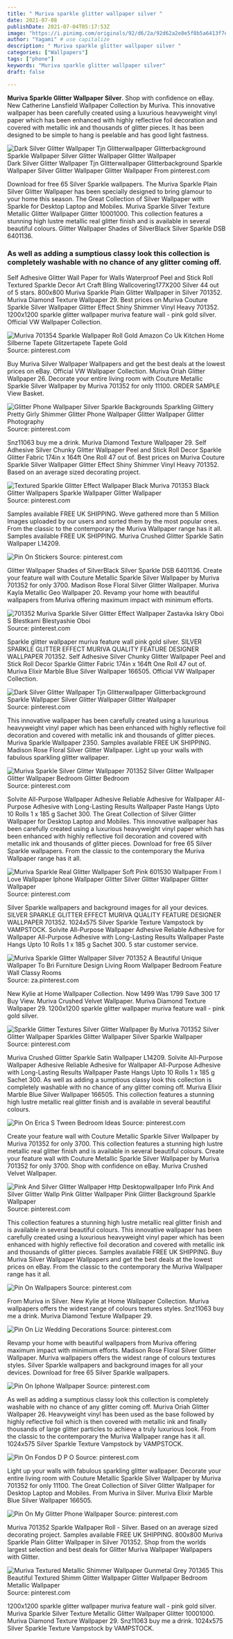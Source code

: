 ```yaml
---
title: " Muriva sparkle glitter wallpaper silver "
date: 2021-07-08
publishDate: 2021-07-04T05:17:53Z
image: "https://i.pinimg.com/originals/92/d6/2a/92d62a2e8e5f8b5a6413f7ebbfc98cf4.jpg"
author: "Yagami" # use capitalize
description: " Muriva sparkle glitter wallpaper silver "
categories: ["Wallpapers"]
tags: ["phone"]
keywords: "Muriva sparkle glitter wallpaper silver"
draft: false

---
```



**Muriva Sparkle Glitter Wallpaper Silver**. Shop with confidence on eBay. New Catherine Lansfield Wallpaper Collection by Muriva. This innovative wallpaper has been carefully created using a luxurious heavyweight vinyl paper which has been enhanced with highly reflective foil decoration and covered with metallic ink and thousands of glitter pieces. It has been designed to be simple to hang is peelable and has good light fastness.

![Dark Silver Glitter Wallpaper Tjn Glitterwallpaper Glitterbackground Sparkle Wallpaper Silver Glitter Wallpaper Glitter Wallpaper](https://i.pinimg.com/originals/5a/b5/d5/5ab5d54a7d8ef04e34dc97fe61884dae.jpg "Dark Silver Glitter Wallpaper Tjn Glitterwallpaper Glitterbackground Sparkle Wallpaper Silver Glitter Wallpaper Glitter Wallpaper")
Dark Silver Glitter Wallpaper Tjn Glitterwallpaper Glitterbackground Sparkle Wallpaper Silver Glitter Wallpaper Glitter Wallpaper From pinterest.com


Download for free 65 Silver Sparkle wallpapers. The Muriva Sparkle Plain Silver Glitter Wallpaper has been specially designed to bring glamour to your home this season. The Great Collection of Silver Wallpaper with Sparkle for Desktop Laptop and Mobiles. Muriva Sparkle Silver Texture Metallic Glitter Wallpaper Glitter 10001000. This collection features a stunning high lustre metallic real glitter finish and is available in several beautiful colours. Glitter Wallpaper Shades of SilverBlack Silver Sparkle DSB 6401136.

### As well as adding a sumptious classy look this collection is completely washable with no chance of any glitter coming off.

Self Adhesive Glitter Wall Paper for Walls Waterproof Peel and Stick Roll Textured Sparkle Decor Art Craft Bling Wallcovering177X200 Silver 44 out of 5 stars. 800x800 Muriva Sparkle Plain Glitter Wallpaper in Silver 701352. Muriva Diamond Texture Wallpaper 29. Best prices on Muriva Couture Sparkle Silver Wallpaper Glitter Effect Shiny Shimmer Vinyl Heavy 701352. 1200x1200 sparkle glitter wallpaper muriva feature wall - pink gold silver. Official VW Wallpaper Collection.


![Muriva 701354 Sparkle Wallpaper Roll Gold Amazon Co Uk Kitchen Home Silberne Tapete Glitzertapete Tapete Gold](https://i.pinimg.com/originals/49/be/51/49be5163ca14b92080fb6aa4d0945784.jpg "Muriva 701354 Sparkle Wallpaper Roll Gold Amazon Co Uk Kitchen Home Silberne Tapete Glitzertapete Tapete Gold")
Source: pinterest.com

Buy Muriva Silver Wallpaper Wallpapers and get the best deals at the lowest prices on eBay. Official VW Wallpaper Collection. Muriva Oriah Glitter Wallpaper 26. Decorate your entire living room with Couture Metallic Sparkle Silver Wallpaper by Muriva 701352 for only 11100. ORDER SAMPLE View Basket.

![Glitter Phone Wallpaper Silver Sparkle Backgrounds Sparkling Glittery Pretty Girly Shimmer Glitter Phone Wallpaper Glitter Wallpaper Glitter Photography](https://i.pinimg.com/originals/b9/4c/0e/b94c0edb28446b184c2a7ec06751582b.jpg "Glitter Phone Wallpaper Silver Sparkle Backgrounds Sparkling Glittery Pretty Girly Shimmer Glitter Phone Wallpaper Glitter Wallpaper Glitter Photography")
Source: pinterest.com

Snz11063 buy me a drink. Muriva Diamond Texture Wallpaper 29. Self Adhesive Silver Chunky Glitter Wallpaper Peel and Stick Roll Decor Sparkle Glitter Fabric 174in x 164ft One Roll 47 out of. Best prices on Muriva Couture Sparkle Silver Wallpaper Glitter Effect Shiny Shimmer Vinyl Heavy 701352. Based on an average sized decorating project.

![Textured Sparkle Glitter Effect Wallpaper Black Muriva 701353 Black Glitter Wallpapers Sparkle Wallpaper Glitter Wallpaper](https://i.pinimg.com/736x/05/2f/3a/052f3ac5768823924fbe96ef1b92bd73.jpg "Textured Sparkle Glitter Effect Wallpaper Black Muriva 701353 Black Glitter Wallpapers Sparkle Wallpaper Glitter Wallpaper")
Source: pinterest.com

Samples available FREE UK SHIPPING. Weve gathered more than 5 Million Images uploaded by our users and sorted them by the most popular ones. From the classic to the contemporary the Muriva Wallpaper range has it all. Samples available FREE UK SHIPPING. Muriva Crushed Glitter Sparkle Satin Wallpaper L14209.

![Pin On Stickers](https://i.pinimg.com/736x/32/fb/42/32fb4202f7a4b63e511738023feb4402.jpg "Pin On Stickers")
Source: pinterest.com

Glitter Wallpaper Shades of SilverBlack Silver Sparkle DSB 6401136. Create your feature wall with Couture Metallic Sparkle Silver Wallpaper by Muriva 701352 for only 3700. Madison Rose Floral Silver Glitter Wallpaper. Muriva Kayla Metallic Geo Wallpaper 20. Revamp your home with beautiful wallpapers from Muriva offering maximum impact with minimum efforts.

![701352 Muriva Sparkle Silver Glitter Effect Wallpaper Zastavka Iskry Oboi S Blestkami Blestyashie Oboi](https://i.pinimg.com/originals/a8/3c/84/a83c8472a04da04e703b56d096ae8b77.jpg "701352 Muriva Sparkle Silver Glitter Effect Wallpaper Zastavka Iskry Oboi S Blestkami Blestyashie Oboi")
Source: pinterest.com

Sparkle glitter wallpaper muriva feature wall pink gold silver. SILVER SPARKLE GLITTER EFFECT MURIVA QUALITY FEATURE DESIGNER WALLPAPER 701352. Self Adhesive Silver Chunky Glitter Wallpaper Peel and Stick Roll Decor Sparkle Glitter Fabric 174in x 164ft One Roll 47 out of. Muriva Elixir Marble Blue Silver Wallpaper 166505. Official VW Wallpaper Collection.

![Dark Silver Glitter Wallpaper Tjn Glitterwallpaper Glitterbackground Sparkle Wallpaper Silver Glitter Wallpaper Glitter Wallpaper](https://i.pinimg.com/originals/5a/b5/d5/5ab5d54a7d8ef04e34dc97fe61884dae.jpg "Dark Silver Glitter Wallpaper Tjn Glitterwallpaper Glitterbackground Sparkle Wallpaper Silver Glitter Wallpaper Glitter Wallpaper")
Source: pinterest.com

This innovative wallpaper has been carefully created using a luxurious heavyweight vinyl paper which has been enhanced with highly reflective foil decoration and covered with metallic ink and thousands of glitter pieces. Muriva Sparkle Wallpaper 2350. Samples available FREE UK SHIPPING. Madison Rose Floral Silver Glitter Wallpaper. Light up your walls with fabulous sparkling glitter wallpaper.

![Muriva Sparkle Silver Glitter Wallpaper 701352 Silver Glitter Wallpaper Glitter Wallpaper Bedroom Glitter Bedroom](https://i.pinimg.com/originals/e1/86/04/e186041955137c633ed2638f58cbc772.jpg "Muriva Sparkle Silver Glitter Wallpaper 701352 Silver Glitter Wallpaper Glitter Wallpaper Bedroom Glitter Bedroom")
Source: pinterest.com

Solvite All-Purpose Wallpaper Adhesive Reliable Adhesive for Wallpaper All-Purpose Adhesive with Long-Lasting Results Wallpaper Paste Hangs Upto 10 Rolls 1 x 185 g Sachet 300. The Great Collection of Silver Glitter Wallpaper for Desktop Laptop and Mobiles. This innovative wallpaper has been carefully created using a luxurious heavyweight vinyl paper which has been enhanced with highly reflective foil decoration and covered with metallic ink and thousands of glitter pieces. Download for free 65 Silver Sparkle wallpapers. From the classic to the contemporary the Muriva Wallpaper range has it all.

![Muriva Sparkle Real Glitter Wallpaper Soft Pink 601530 Wallpaper From I Love Wallpaper Iphone Wallpaper Glitter Silver Glitter Wallpaper Glitter Wallpaper](https://i.pinimg.com/originals/8e/3e/00/8e3e00e4da57c6ef97b27318958327f0.jpg "Muriva Sparkle Real Glitter Wallpaper Soft Pink 601530 Wallpaper From I Love Wallpaper Iphone Wallpaper Glitter Silver Glitter Wallpaper Glitter Wallpaper")
Source: pinterest.com

Silver Sparkle wallpapers and background images for all your devices. SILVER SPARKLE GLITTER EFFECT MURIVA QUALITY FEATURE DESIGNER WALLPAPER 701352. 1024x575 Silver Sparkle Texture Vampstock by VAMPSTOCK. Solvite All-Purpose Wallpaper Adhesive Reliable Adhesive for Wallpaper All-Purpose Adhesive with Long-Lasting Results Wallpaper Paste Hangs Upto 10 Rolls 1 x 185 g Sachet 300. 5 star customer service.

![Muriva Sparkle Glitter Wallpaper Silver 701352 A Beautiful Unique Wallpaper To Bri Furniture Design Living Room Wallpaper Bedroom Feature Wall Classy Rooms](https://i.pinimg.com/originals/2b/89/43/2b894398d860e37665269d55b1e53f28.jpg "Muriva Sparkle Glitter Wallpaper Silver 701352 A Beautiful Unique Wallpaper To Bri Furniture Design Living Room Wallpaper Bedroom Feature Wall Classy Rooms")
Source: za.pinterest.com

New Kylie at Home Wallpaper Collection. Now 1499 Was 1799 Save 300 17 Buy View. Muriva Crushed Velvet Wallpaper. Muriva Diamond Texture Wallpaper 29. 1200x1200 sparkle glitter wallpaper muriva feature wall - pink gold silver.

![Sparkle Glitter Textures Silver Glitter Wallpaper By Muriva 701352 Silver Glitter Wallpaper Sparkles Glitter Wallpaper Silver Sparkle Wallpaper](https://i.pinimg.com/originals/08/da/9e/08da9ee76621919b9b26445390b89477.jpg "Sparkle Glitter Textures Silver Glitter Wallpaper By Muriva 701352 Silver Glitter Wallpaper Sparkles Glitter Wallpaper Silver Sparkle Wallpaper")
Source: pinterest.com

Muriva Crushed Glitter Sparkle Satin Wallpaper L14209. Solvite All-Purpose Wallpaper Adhesive Reliable Adhesive for Wallpaper All-Purpose Adhesive with Long-Lasting Results Wallpaper Paste Hangs Upto 10 Rolls 1 x 185 g Sachet 300. As well as adding a sumptious classy look this collection is completely washable with no chance of any glitter coming off. Muriva Elixir Marble Blue Silver Wallpaper 166505. This collection features a stunning high lustre metallic real glitter finish and is available in several beautiful colours.

![Pin On Erica S Tween Bedroom Ideas](https://i.pinimg.com/originals/0f/9c/65/0f9c65e211a020f482532695e77968aa.jpg "Pin On Erica S Tween Bedroom Ideas")
Source: pinterest.com

Create your feature wall with Couture Metallic Sparkle Silver Wallpaper by Muriva 701352 for only 3700. This collection features a stunning high lustre metallic real glitter finish and is available in several beautiful colours. Create your feature wall with Couture Metallic Sparkle Silver Wallpaper by Muriva 701352 for only 3700. Shop with confidence on eBay. Muriva Crushed Velvet Wallpaper.

![Pink And Silver Glitter Wallpaper Http Desktopwallpaper Info Pink And Silver Glitter Wallp Pink Glitter Wallpaper Pink Glitter Background Sparkle Wallpaper](https://i.pinimg.com/originals/57/bc/0a/57bc0aeda65b1f1914fb959ce768b8b5.jpg "Pink And Silver Glitter Wallpaper Http Desktopwallpaper Info Pink And Silver Glitter Wallp Pink Glitter Wallpaper Pink Glitter Background Sparkle Wallpaper")
Source: pinterest.com

This collection features a stunning high lustre metallic real glitter finish and is available in several beautiful colours. This innovative wallpaper has been carefully created using a luxurious heavyweight vinyl paper which has been enhanced with highly reflective foil decoration and covered with metallic ink and thousands of glitter pieces. Samples available FREE UK SHIPPING. Buy Muriva Silver Wallpaper Wallpapers and get the best deals at the lowest prices on eBay. From the classic to the contemporary the Muriva Wallpaper range has it all.

![Pin On Wallpapers](https://i.pinimg.com/originals/36/3e/dd/363edd17fe4d238a2efc4210bd673bcd.jpg "Pin On Wallpapers")
Source: pinterest.com

From Muriva in Silver. New Kylie at Home Wallpaper Collection. Muriva wallpapers offers the widest range of colours textures styles. Snz11063 buy me a drink. Muriva Diamond Texture Wallpaper 29.

![Pin On Liz Wedding Decorations](https://i.pinimg.com/originals/a3/ba/23/a3ba237785376a851fa3a4bacb903ff9.jpg "Pin On Liz Wedding Decorations")
Source: pinterest.com

Revamp your home with beautiful wallpapers from Muriva offering maximum impact with minimum efforts. Madison Rose Floral Silver Glitter Wallpaper. Muriva wallpapers offers the widest range of colours textures styles. Silver Sparkle wallpapers and background images for all your devices. Download for free 65 Silver Sparkle wallpapers.

![Pin On Iphone Wallpaper](https://i.pinimg.com/736x/cc/04/39/cc0439776f798505415f4669c85bc8df.jpg "Pin On Iphone Wallpaper")
Source: pinterest.com

As well as adding a sumptious classy look this collection is completely washable with no chance of any glitter coming off. Muriva Oriah Glitter Wallpaper 26. Heavyweight vinyl has been used as the base followed by highly reflective foil which is then covered with metallic ink and finally thousands of large glitter particles to achieve a truly luxurious look. From the classic to the contemporary the Muriva Wallpaper range has it all. 1024x575 Silver Sparkle Texture Vampstock by VAMPSTOCK.

![Pin On Fondos D P O](https://i.pinimg.com/originals/fc/a5/5b/fca55bb01155ca798b153dc583201049.png "Pin On Fondos D P O")
Source: pinterest.com

Light up your walls with fabulous sparkling glitter wallpaper. Decorate your entire living room with Couture Metallic Sparkle Silver Wallpaper by Muriva 701352 for only 11100. The Great Collection of Silver Glitter Wallpaper for Desktop Laptop and Mobiles. From Muriva in Silver. Muriva Elixir Marble Blue Silver Wallpaper 166505.

![Pin On My Glitter Phone Wallpaper](https://i.pinimg.com/originals/2f/a9/8a/2fa98a7bdb5799f0b3080f0889432d0a.jpg "Pin On My Glitter Phone Wallpaper")
Source: pinterest.com

Muriva 701352 Sparkle Wallpaper Roll - Silver. Based on an average sized decorating project. Samples available FREE UK SHIPPING. 800x800 Muriva Sparkle Plain Glitter Wallpaper in Silver 701352. Shop from the worlds largest selection and best deals for Glitter Muriva Wallpaper Wallpapers with Glitter.

![Muriva Textured Metallic Shimmer Wallpaper Gunmetal Grey 701365 This Beautiful Textured Shimm Glitter Wallpaper Glitter Wallpaper Bedroom Metallic Wallpaper](https://i.pinimg.com/originals/92/d6/2a/92d62a2e8e5f8b5a6413f7ebbfc98cf4.jpg "Muriva Textured Metallic Shimmer Wallpaper Gunmetal Grey 701365 This Beautiful Textured Shimm Glitter Wallpaper Glitter Wallpaper Bedroom Metallic Wallpaper")
Source: pinterest.com

1200x1200 sparkle glitter wallpaper muriva feature wall - pink gold silver. Muriva Sparkle Silver Texture Metallic Glitter Wallpaper Glitter 10001000. Muriva Diamond Texture Wallpaper 29. Snz11063 buy me a drink. 1024x575 Silver Sparkle Texture Vampstock by VAMPSTOCK.

